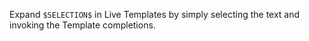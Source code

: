 <!-- Plugin description -->
Expand `$SELECTION$` in Live Templates by simply selecting the text and invoking the Template completions.
<!-- Plugin description end -->
